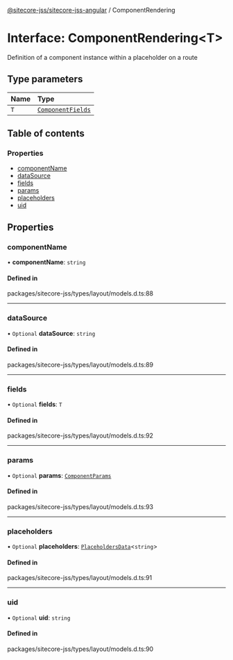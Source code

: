 [@sitecore-jss/sitecore-jss-angular](../README.md) / ComponentRendering

# Interface: ComponentRendering\<T\>

Definition of a component instance within a placeholder on a route

## Type parameters

| Name | Type |
| :------ | :------ |
| `T` | [`ComponentFields`](ComponentFields.md) |

## Table of contents

### Properties

- [componentName](ComponentRendering.md#componentname)
- [dataSource](ComponentRendering.md#datasource)
- [fields](ComponentRendering.md#fields)
- [params](ComponentRendering.md#params)
- [placeholders](ComponentRendering.md#placeholders)
- [uid](ComponentRendering.md#uid)

## Properties

### componentName

• **componentName**: `string`

#### Defined in

packages/sitecore-jss/types/layout/models.d.ts:88

___

### dataSource

• `Optional` **dataSource**: `string`

#### Defined in

packages/sitecore-jss/types/layout/models.d.ts:89

___

### fields

• `Optional` **fields**: `T`

#### Defined in

packages/sitecore-jss/types/layout/models.d.ts:92

___

### params

• `Optional` **params**: [`ComponentParams`](ComponentParams.md)

#### Defined in

packages/sitecore-jss/types/layout/models.d.ts:93

___

### placeholders

• `Optional` **placeholders**: [`PlaceholdersData`](../README.md#placeholdersdata)\<`string`\>

#### Defined in

packages/sitecore-jss/types/layout/models.d.ts:91

___

### uid

• `Optional` **uid**: `string`

#### Defined in

packages/sitecore-jss/types/layout/models.d.ts:90
